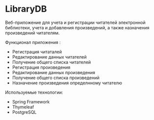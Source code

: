 # LibraryDB
Веб-приложение для учета и регистрации читателей электронной библиотеки, учета и добавления произведений, а также назначения произведений читателям.



Функционал приложения :
* Регистрация читаталей
* Редактирование данных читателей
* Получение общего списка читателей
* Регистрация произведения
* Редактирование данных произведения
* Получение общего списка произведений
* Назначение произведения определнному читателю



Используемые технологии:
* Spring Framework
* Thymeleaf
* PostgreSQL




